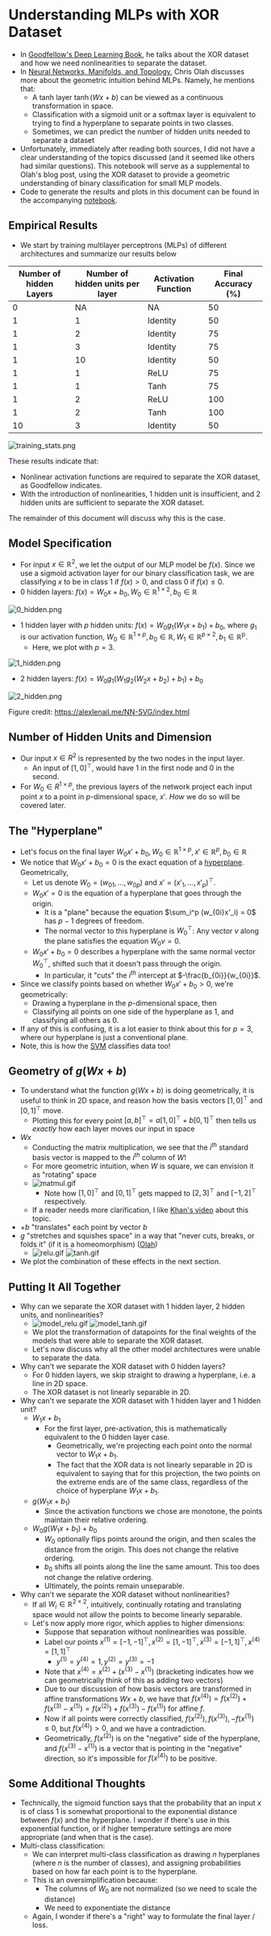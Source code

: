 # Understanding MLPs with XOR Dataset

- In [Goodfellow's Deep Learning Book](https://www.deeplearningbook.org/contents/mlp.html), he talks about the XOR dataset and how we need nonlinearities to separate the dataset.
- In [Neural Networks, Manifolds, and Topology](https://colah.github.io/posts/2014-03-NN-Manifolds-Topology/), Chris Olah discusses more about the geometric intuition behind MLPs. Namely, he mentions that:
    - A tanh layer $\tanh(Wx + b)$ can be viewed as a continuous transformation in space.
    - Classification with a sigmoid unit or a softmax layer is equivalent to trying to find a hyperplane to separate points in two classes.
    - Sometimes, we can predict the number of hidden units needed to separate a dataset
- Unfortunately, immediately after reading both sources, I did not have a clear understanding of the topics discussed (and it seemed like others had similar questions). This notebook will serve as a supplemental to Olah's blog post, using the XOR dataset to provide a geometric understanding of binary classification for small MLP models.
- Code to generate the results and plots in this document can be found in the accompanying [notebook](./code.ipynb).

## Empirical Results

- We start by training multilayer perceptrons (MLPs) of different architectures and summarize our results below

| Number of hidden Layers | Number of hidden units per layer | Activation Function | Final Accuracy (%) |
|-------------------------|----------------------------------|---------------------|--------------------|
| 0                       | NA                               | NA                  | 50                 |
| 1                       | 1                                | Identity            | 50                 |
| 1                       | 2                                | Identity            | 75                 |
| 1                       | 3                                | Identity            | 75                 |
| 1                       | 10                               | Identity            | 50                 |
| 1                       | 1                                | ReLU                | 75                 |
| 1                       | 1                                | Tanh                | 75                 |
| 1                       | 2                                | ReLU                | 100                |
| 1                       | 2                                | Tanh                | 100                |
| 10                      | 3                                | Identity            | 50                 |

![training_stats.png](training_stats.png)

These results indicate that:
* Nonlinear activation functions are required to separate the XOR dataset, as Goodfellow indicates.
* With the introduction of nonlinearities, 1 hidden unit is insufficient, and 2 hidden units are sufficient to separate the XOR dataset.

The remainder of this document will discuss why this is the case. 

## Model Specification
- For input $x \in \mathbb{R}^2$, we let the output of our MLP model be $f(x)$. Since we use a sigmoid activation layer for our binary classification task, we are classifying $x$ to be in class 1 if $f(x) > 0$, and class 0 if $f(x) \leq 0$.
- 0 hidden layers: $f(x) = W_0x + b_0, W_0 \in \mathbb{R}^{1 \times 2}, b_0 \in \mathbb{R}$

![0_hidden.png](0_hidden.png)
- 1 hidden layer with $p$ hidden units: $f(x) = W_0g_1(W_1x + b_1) + b_0,$ where $g_1$ is our activation function, $W_0 \in \mathbb{R}^{1 \times p}, b_0 \in \mathbb{R}, W_1 \in \mathbb{R}^{p \times 2}, b_1 \in \mathbb{R^p}$.
    - Here, we plot with $p = 3$.

![1_hidden.png](1_hidden.png)
- 2 hidden layers: $f(x) = W_0g_1(W_1g_2(W_2x + b_2) + b_1) + b_0$

![2_hidden.png](2_hidden.png)

Figure credit: https://alexlenail.me/NN-SVG/index.html

## Number of Hidden Units and Dimension

- Our input $x \in R^2$ is represented by the two nodes in the input layer.
    - An input of $[1,0]^\top$, would have $1$ in the first node and $0$ in the second.
- For $W_0 \in R^{1 \times p},$ the previous layers of the network project each input point $x$ to a point in $p$-dimensional space, $x'$. _How_ we do so will be covered later. 

## The "Hyperplane"
- Let's focus on the final layer $W_0x' + b_0, W_0 \in \mathbb{R}^{1 \times p}, x' \in \mathbb{R}^p, b_0 \in \mathbb{R}$
- We notice that $W_0x' + b_0 = 0$ is the exact equation of a [hyperplane](https://en.wikipedia.org/wiki/Hyperplane). Geometrically, 
    - Let us denote $W_0 = (w_{01}, \ldots, w_{0p})$ and $x' = (x'_{1}, \ldots, x'_{p})^\top$.
    - $W_0x' = 0$ is the equation of a hyperplane that goes through the origin.
        - It is a "plane" because the equation $\sum_i^p (w_{0i}x'_i) = 0$ has $p-1$ degrees of freedom.
        - The normal vector to this hyperplane is $W_0^\top$: Any vector $v$ along the plane satisfies the equation $W_0v = 0$.
    - $W_0x' + b_0 = 0$ describes a hyperplane with the same normal vector $W_0^\top$, shifted such that it doesn't pass through the origin.
        -  In particular, it "cuts" the $i^{th}$ intercept at $-\frac{b_{0i}}{w_{0i}}$.
- Since we classify points based on whether $W_0x' + b_0 > 0,$ we're geometrically: 
    - Drawing a hyperplane in the $p$-dimensional space, then
    - Classifying all points on one side of the hyperplane as 1, and classifying all others as 0.
- If any of this is confusing, it is a lot easier to think about this for $p = 3$, where our hyperplane is just a conventional plane.
- Note, this is how the [SVM](../../../classical/08_svms/notes.md) classifies data too!

## Geometry of $g(Wx + b)$
- To understand what the function $g(Wx + b)$ is doing geometrically, it is useful to think in 2D space, and reason how the basis vectors $[1,0]^\top$  and $[0,1]^\top$ move.
    - Plotting this for every point $[a,b]^\top = a[1,0]^\top + b[0,1]^\top$ then tells us _exactly_ how each layer moves our input in space
- $Wx$
    - Conducting the matrix multiplication, we see that the $i^{th}$ standard basis vector is mapped to the $i^{th}$ column of $W$!
    - For more geometric intuition, when $W$ is square, we can envision it as "rotating" space 
    - ![matmul.gif](matmul.gif)
      - Note how $[1,0]^\top$ and $[0,1]^\top$ gets mapped to $[2,3]^\top$ and $[-1,2]^\top$ respectively.
    - If a reader needs more clarification, I like [Khan's video](https://www.youtube.com/watch?v=kYB8IZa5AuE) about this topic.
- $+ b$ "translates" each point by vector $b$
- $g$ "stretches and squishes space" in a way that "never cuts, breaks, or folds it" (if it is a homeomorphism) ([Olah](https://colah.github.io/posts/2014-03-NN-Manifolds-Topology/))
    - ![relu.gif](relu.gif) ![tanh.gif](tanh.gif) 
- We plot the combination of these effects in the next section. 

## Putting It All Together
- Why can we separate the XOR dataset with 1 hidden layer, 2 hidden units, and nonlinearities?
    - ![model_relu.gif](model_relu.gif) ![model_tanh.gif](model_tanh.gif) 
    - We plot the transformation of datapoints for the final weights of the models that were able to separate the XOR dataset. 
    - Let's now discuss why all the other model architectures were unable to separate the data. 
- Why can't we separate the XOR dataset with 0 hidden layers?
    - For 0 hidden layers, we skip straight to drawing a hyperplane, i.e. a line in 2D space. 
    - The XOR dataset is not linearly separable in 2D.
- Why can't we separate the XOR dataset with 1 hidden layer and 1 hidden unit?
    - $W_1x + b_1$
      - For the first layer, pre-activation, this is mathematically equivalent to the 0 hidden layer case. 
        - Geometrically, we're projecting each point onto the normal vector to $W_1x + b_1$.
        - The fact that the XOR data is not linearly separable in 2D is equivalent to saying that for this projection, the two points on the extreme ends are of the same class, regardless of the choice of hyperplane $W_1x + b_1$. 
    - $g(W_1x + b_1)$
      - Since the activation functions we chose are monotone, the points maintain their relative ordering.
    - $W_0g(W_1x + b_1) + b_0$
      - $W_0$ optionally flips points around the origin, and then scales the distance from the origin. This does not change the relative ordering. 
      - $b_0$ shifts all points along the line the same amount. This too does not change the relative ordering. 
      - Ultimately, the points remain unseparable.
- Why can't we separate the XOR dataset without nonlinearities?
    - If all $W_i \in \mathbb{R}^{2 \times 2}$, intuitively, continually rotating and translating space would not allow the points to become linearly separable.
    - Let's now apply more rigor, which applies to higher dimensions:
        - Suppose that separation without nonlinearities was possible.
        - Label our points $x^{(1)} = [-1, -1]^\top, x^{(2)} = [1, -1]^\top, x^{(3)} = [-1, 1]^\top, x^{(4)} = [1, 1]^\top$
          - $y^{(1)} = y^{(4)} = 1, y^{(2)} = y^{(3)} = -1$
        - Note that $x^{(4)} = x^{(2)} + (x^{(3)} - x^{(1)})$ (bracketing indicates how we can geometrically think of this as adding two vectors)
        - Due to our discussion of how basis vectors are transformed in affine transformations $Wx + b$, we have that $f(x^{(4)}) = f(x^{(2)}) + f(x^{(3)} - x^{(1)}) = f(x^{(2)}) + f(x^{(3)}) - f(x^{(1)})$ for affine $f$. 
        - Now if all points were correctly classified, $f(x^{(2)}), f(x^{(3)}), - f(x^{(1)}) \leq 0$, but $f(x^{(4)}) > 0$, and we have a contradiction.
        - Geometrically, $f(x^{(2)})$ is on the "negative" side of the hyperplane, and $f(x^{(3)} - x^{(1)})$ is a vector that is pointing in the "negative" direction, so it's impossible for $f(x^{(4)})$ to be positive.

## Some Additional Thoughts
- Technically, the sigmoid function says that the probability that an input $x$ is of class 1 is somewhat proportional to the exponential distance between $f(x)$ and the hyperplane. I wonder if there's use in this exponential function, or if higher temperature settings are more appropriate (and when that is the case).
- Multi-class classification:
    - We can interpret multi-class classification as drawing $n$ hyperplanes (where $n$ is the number of classes), and assigning probabilities based on how far each point is to the hyperplane.
    -  This is an oversimplification because:
        - The columns of $W_0$ are not normalized (so we need to scale the distance)
        - We need to exponentiate the distance
    - Again, I wonder if there's a "right" way to formulate the final layer / loss.